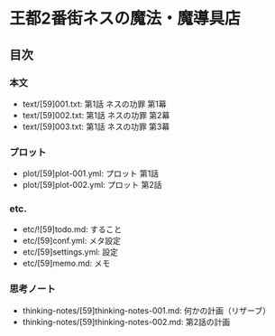 # 王都2番街ネスの魔法・魔導具店
## 目次
### 本文
- text/[59]001.txt: 第1話 ネスの功罪 第1幕
- text/[59]002.txt: 第1話 ネスの功罪 第2幕
- text/[59]003.txt: 第1話 ネスの功罪 第3幕

### プロット
- plot/[59]plot-001.yml: プロット 第1話
- plot/[59]plot-002.yml: プロット 第2話

### etc.
- etc/![59]todo.md:     すること
- etc/[59]conf.yml:     メタ設定
- etc/[59]settings.yml: 設定
- etc/[59]memo.md:      メモ

### 思考ノート
- thinking-notes/[59]thinking-notes-001.md: 何かの計画（リザーブ）
- thinking-notes/[59]thinking-notes-002.md: 第2話の計画
